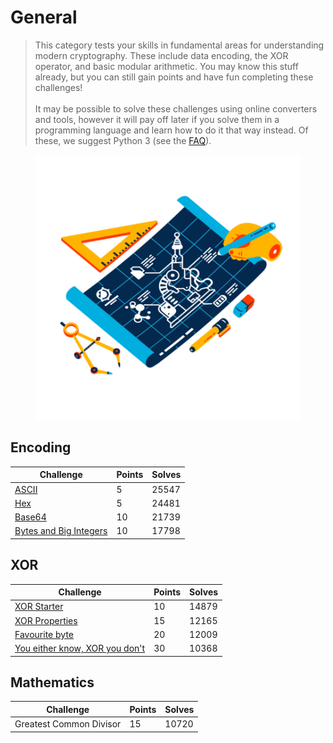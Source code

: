 # General

> This category tests your skills in fundamental areas for understanding modern cryptography. These include data encoding, the XOR operator, and basic modular arithmetic. You may know this stuff already, but you can still gain points and have fun completing these challenges!\
> \
> It may be possible to solve these challenges using online converters and tools, however it will pay off later if you solve them in a programming language and learn how to do it that way instead. Of these, we suggest Python 3 (see the [FAQ](https://cryptohack.org/faq)).

<figure><img src="../../../.gitbook/assets/general.png" alt=""><figcaption></figcaption></figure>

## Encoding

| Challenge                                           | Points | Solves |
| --------------------------------------------------- | ------ | ------ |
| [ASCII](ascii.md)                                   | 5      | 25547  |
| [Hex](hex.md)                                       | 5      | 24481  |
| [Base64](base64.md)                                 | 10     | 21739  |
| [Bytes and Big Integers](bytes-and-big-integers.md) | 10     | 17798  |

## XOR

| Challenge                                                         | Points | Solves |
| ----------------------------------------------------------------- | ------ | ------ |
| [XOR Starter](xor-starter.md)                                     | 10     | 14879  |
| [XOR Properties](xor-properties.md)                               | 15     | 12165  |
| [Favourite byte](favourite-byte.md)                               | 20     | 12009  |
| [You either know, XOR you don't](you-either-know-xor-you-dont.md) | 30     | 10368  |

## Mathematics

| Challenge               | Points | Solves |
| ----------------------- | ------ | ------ |
| Greatest Common Divisor | 15     | 10720  |
